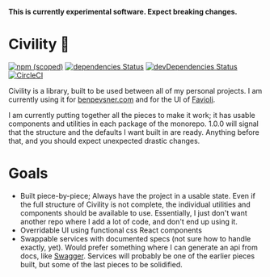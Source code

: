 **This is currently experimental software. Expect breaking changes.**

Civility :tophat:
========
[![npm (scoped)](https://img.shields.io/npm/v/@civility/utilities.svg?style=shield)](https://www.npmjs.com/org/civility)
[![dependencies Status](https://david-dm.org/ivebencrazy/civility/status.svg?style=shield)](https://david-dm.org/ivebencrazy/civility)
[![devDependencies Status](https://david-dm.org/ivebencrazy/civility/dev-status.svg?style=shield)](https://david-dm.org/ivebencrazy/civility?type=dev)
[![CircleCI](https://circleci.com/gh/ivebencrazy/civility/tree/master.svg?style=shield)](https://circleci.com/gh/ivebencrazy/civility/tree/master)


Civility is a library, built to be used between all of my personal projects. I am currently using it for [benpevsner.com](https://github.com/ivebencrazy/benpevsner.com) and for the UI of [Favioli](https://github.com/ivebencrazy/favioli).

I am currently putting together all the pieces to make it work; it has usable components and utilities in each package of the monorepo. 1.0.0 will signal that the structure and the defaults I want built in are ready. Anything before that, and you should expect unexpected drastic changes.


Goals
=====
  - Built piece-by-piece; Always have the project in a usable state. Even if the full structure of Civility is not complete, the individual utilities and components should be available to use. Essentially, I just don't want another repo where I add a lot of code, and don't end up using it.
  - Overridable UI using functional css React components
  - Swappable services with documented specs (not sure how to handle exactly, yet). Would prefer something where I can generate an api from docs, like [Swagger](https://swagger.io/). Services will probably be one of the earlier pieces built, but some of the last pieces to be solidified.
